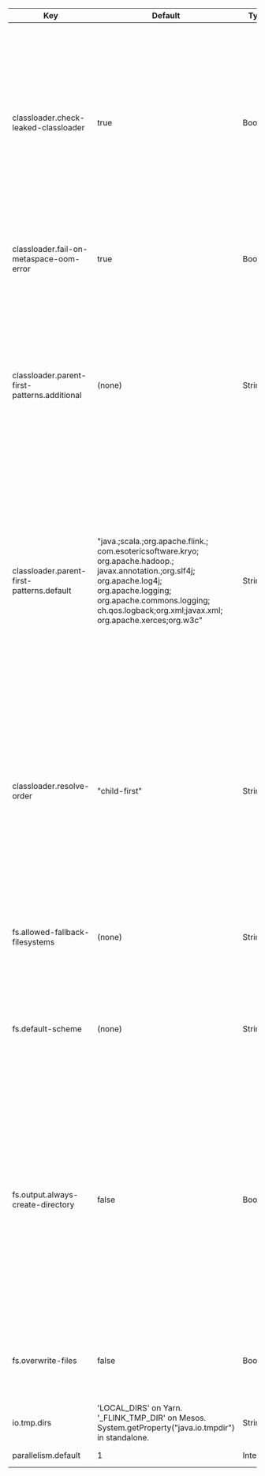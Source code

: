 | Key | Default | Type | Description |
|-----|---------|------|-------------|
| classloader.check-leaked-classloader | true | Boolean | Fails attempts at loading classes if the user classloader of a job is used after it has terminated.<br />This is usually caused by the classloader being leaked by lingering threads or misbehaving libraries, which may also result in the classloader being used by other jobs.<br />This check should only be disabled if such a leak prevents further jobs from running. |
| classloader.fail-on-metaspace-oom-error | true | Boolean | Fail Flink JVM processes if 'OutOfMemoryError: Metaspace' is thrown while trying to load a user code class. |
| classloader.parent-first-patterns.additional | (none) | String | A (semicolon-separated) list of patterns that specifies which classes should always be resolved through the parent ClassLoader first. A pattern is a simple prefix that is checked against the fully qualified class name. These patterns are appended to "classloader.parent-first-patterns.default". |
| classloader.parent-first-patterns.default | "java.;<wbr>scala.;<wbr>org.apache.flink.;<wbr>com.esotericsoftware.kryo;<wbr>org.apache.hadoop.;<wbr>javax.annotation.;<wbr>org.slf4j;<wbr>org.apache.log4j;<wbr>org.apache.logging;<wbr>org.apache.commons.logging;<wbr>ch.qos.logback;<wbr>org.xml;<wbr>javax.xml;<wbr>org.apache.xerces;<wbr>org.w3c" | String | A (semicolon-separated) list of patterns that specifies which classes should always be resolved through the parent ClassLoader first. A pattern is a simple prefix that is checked against the fully qualified class name. This setting should generally not be modified. To add another pattern we recommend to use "classloader.parent-first-patterns.additional" instead. |
| classloader.resolve-order | "child-first" | String | Defines the class resolution strategy when loading classes from user code, meaning whether to first check the user code jar ("child-first") or the application classpath ("parent-first"). The default settings indicate to load classes first from the user code jar, which means that user code jars can include and load different dependencies than Flink uses (transitively). |
| fs.allowed-fallback-filesystems | (none) | String | A (semicolon-separated) list of file schemes, for which Hadoop can be used instead of an appropriate Flink plugin. (example: s3;wasb) |
| fs.default-scheme | (none) | String | The default filesystem scheme, used for paths that do not declare a scheme explicitly. May contain an authority, e.g. host:port in case of an HDFS NameNode. |
| fs.output.always-create-directory | false | Boolean | File writers running with a parallelism larger than one create a directory for the output file path and put the different result files (one per parallel writer task) into that directory. If this option is set to "true", writers with a parallelism of 1 will also create a directory and place a single result file into it. If the option is set to "false", the writer will directly create the file directly at the output path, without creating a containing directory. |
| fs.overwrite-files | false | Boolean | Specifies whether file output writers should overwrite existing files by default. Set to "true" to overwrite by default,"false" otherwise. |
| io.tmp.dirs | 'LOCAL_DIRS' on Yarn. '_FLINK_TMP_DIR' on Mesos. System.getProperty("java.io.tmpdir") in standalone. | String | Directories for temporary files, separated by",", "|", or the system's java.io.File.pathSeparator. |
| parallelism.default | 1 | Integer | Default parallelism for jobs. |

